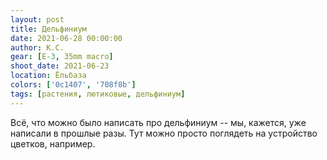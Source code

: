 ```yaml
---
layout: post
title: Дельфиниум
date: 2021-06-28 00:00:00
author: К.С.
gear: [E-3, 35mm macro]
shoot_date: 2021-06-23
location: Ёльбаза
colors: ['0c1407', '708f8b']
tags: [растения, лютиковые, дельфиниум]
---
```

Всё, что можно было написать про дельфиниум -- мы, кажется, уже написали в прошлые разы. Тут можно просто поглядеть на устройство цветков, например.
